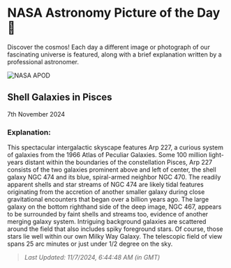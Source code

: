 
  # NASA Astronomy Picture of the Day 🌌

  Discover the cosmos! Each day a different image or photograph of our fascinating universe is featured, along with a brief explanation written by a professional astronomer.

![NASA APOD](https://apod.nasa.gov/apod/image/2411/NGC474_S1_Crop.jpg)

## Shell Galaxies in Pisces

7th November 2024

### Explanation: 

This spectacular intergalactic skyscape features Arp 227, a curious system of galaxies from the 1966 Atlas of Peculiar Galaxies. Some 100 million light-years distant within the boundaries of the constellation Pisces, Arp 227 consists of the two galaxies prominent above and left of center, the shell galaxy NGC 474 and its blue, spiral-armed neighbor NGC 470. The readily apparent shells and star streams of NGC 474 are likely tidal features originating from the accretion of another smaller galaxy during close gravitational encounters that began over a billion years ago. The large galaxy on the bottom righthand side of the deep image, NGC 467, appears to be surrounded by faint shells and streams too, evidence of another merging galaxy system. Intriguing background galaxies are scattered around the field that also includes spiky foreground stars. Of course, those stars lie well within our own Milky Way Galaxy. The telescopic field of view spans 25 arc minutes or just under 1/2 degree on the sky.

> _Last Updated: 11/7/2024, 6:44:48 AM (in GMT)_
